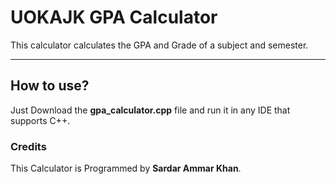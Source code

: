 # UOKAJK GPA Calculator

This calculator calculates the GPA and Grade of a subject and semester.

<hr>

## How to use?
Just Download the **gpa_calculator.cpp** file and run it in any IDE that supports C++.

### Credits
This Calculator is Programmed by **Sardar Ammar Khan**.